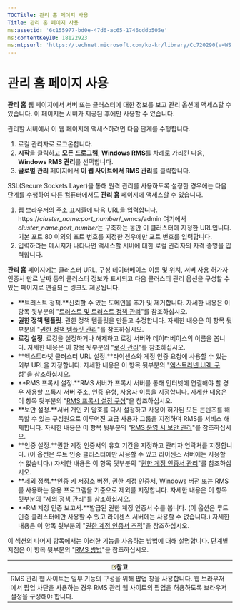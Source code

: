 ```yaml
---
TOCTitle: 관리 홈 페이지 사용
Title: 관리 홈 페이지 사용
ms:assetid: '6c155977-bd0e-47d6-ac65-1746cddb505e'
ms:contentKeyID: 18122923
ms:mtpsurl: 'https://technet.microsoft.com/ko-kr/library/Cc720290(v=WS.10)'
---
```


관리 홈 페이지 사용
===================

**관리 홈** 웹 페이지에서 서버 또는 클러스터에 대한 정보를 보고 관리 옵션에 액세스할 수 있습니다. 이 페이지는 서버가 제공된 후에만 사용할 수 있습니다.

관리할 서버에서 이 웹 페이지에 액세스하려면 다음 단계를 수행합니다.

1.  로컬 관리자로 로그온합니다.
2.  **시작**을 클릭하고 **모든 프로그램**, **Windows RMS**를 차례로 가리킨 다음, **Windows RMS 관리**를 선택합니다.
3.  **글로벌 관리** 페이지에서 **이 웹 사이트에서 RMS 관리**를 클릭합니다.

SSL(Secure Sockets Layer)을 통해 원격 관리를 사용하도록 설정한 경우에는 다음 단계를 수행하여 다른 컴퓨터에서도 **관리 홈** 페이지에 액세스할 수 있습니다.

1.  웹 브라우저의 주소 표시줄에 다음 URL을 입력합니다.
    https://*cluster\_name:port\_number*/\_wmcs/admin
    여기에서 *cluster\_name:port\_number*는 구축하는 동안 이 클러스터에 지정한 URL입니다. 기본 포트 80 이외의 포트 번호를 지정한 경우에만 포트 번호를 입력합니다.
2.  입력하라는 메시지가 나타나면 액세스할 서버에 대한 로컬 관리자의 자격 증명을 입력합니다.

**관리 홈** 페이지에는 클러스터 URL, 구성 데이터베이스 이름 및 위치, 서버 사용 허가자 인증서 만료 날짜 등의 클러스터 정보가 표시되고 다음 클러스터 관리 옵션을 구성할 수 있는 페이지로 연결되는 링크도 제공됩니다.

-   **트러스트 정책.**신뢰할 수 있는 도메인을 추가 및 제거합니다. 자세한 내용은 이 항목 뒷부분의 "[트러스트 및 트러스트 정책 관리](https://technet.microsoft.com/1c96ee74-fd28-4511-be21-087e2b04c3ee)"를 참조하십시오.
-   **권한 정책 템플릿**. 권한 정책 템플릿을 만들고 수정합니다. 자세한 내용은 이 항목 뒷부분의 "[권한 정책 템플릿 관리](https://technet.microsoft.com/718286dc-3399-4556-96c9-ec3a33d31877)"를 참조하십시오.
-   **로깅 설정**. 로깅을 설정하거나 해제하고 로깅 서버와 데이터베이스의 이름을 봅니다. 자세한 내용은 이 항목 뒷부분의 "[로깅 관리](https://technet.microsoft.com/8fccfc57-2135-494e-8e44-f6191bf5e4a0)"를 참조하십시오.
-   **엑스트라넷 클러스터 URL 설정.**라이센스와 계정 인증 요청에 사용할 수 있는 외부 URL을 지정합니다. 자세한 내용은 이 항목 뒷부분의 "[엑스트라넷 URL 구성](https://technet.microsoft.com/88fec9ff-c96c-4d20-8856-0485e7507572)"을 참조하십시오.
-   **RMS 프록시 설정.**RMS 서버가 프록시 서버를 통해 인터넷에 연결해야 할 경우 사용할 프록시 서버 주소, 인증 유형, 사용자 이름을 지정합니다. 자세한 내용은 이 항목 뒷부분의 "[RMS 프록시 설정 구성](https://technet.microsoft.com/179d2970-62e9-4487-aa5b-f4334234991e)"을 참조하십시오.
-   **보안 설정.**서버 개인 키 암호를 다시 설정하고 사용이 허가된 모든 콘텐츠를 해독할 수 있는 구성원으로 이루어진 고급 사용자 그룹을 지정하며 RMS를 서비스 해제합니다. 자세한 내용은 이 항목 뒷부분의 "[RMS 운영 시 보안 관리](https://technet.microsoft.com/62050812-de4f-4392-8d63-f2f89aa01ed4)"를 참조하십시오.
-   **인증 설정.**권한 계정 인증서의 유효 기간을 지정하고 관리자 연락처를 지정합니다. (이 옵션은 루트 인증 클러스터에만 사용할 수 있고 라이센스 서버에는 사용할 수 없습니다.) 자세한 내용은 이 항목 뒷부분의 "[권한 계정 인증서 관리](https://technet.microsoft.com/49c5c2ba-e197-4e4b-b3b3-b3248f068bcc)"를 참조하십시오.
-   **제외 정책.**인증 키 저장소 버전, 권한 계정 인증서, Windows 버전 또는 RMS를 사용하는 응용 프로그램을 기준으로 제외를 지정합니다. 자세한 내용은 이 항목 뒷부분의 "[제외 정책 관리](https://technet.microsoft.com/ee31e099-e095-4648-95da-0009fbeb48cb)"를 참조하십시오.
-   **RM 계정 인증 보고서.**발급된 권한 계정 인증서 수를 봅니다. (이 옵션은 루트 인증 클러스터에만 사용할 수 있고 라이센스 서버에는 사용할 수 없습니다.) 자세한 내용은 이 항목 뒷부분의 "[권한 계정 인증서 추적](https://technet.microsoft.com/5bb0f3cf-fc44-4e60-a93f-c789d6f8a902)"을 참조하십시오.

이 섹션의 나머지 항목에서는 이러한 기능을 사용하는 방법에 대해 설명합니다. 단계별 지침은 이 항목 뒷부분의 "[RMS 방법](https://technet.microsoft.com/82032075-f361-438f-a2c4-93ab29ae6cff)"을 참조하십시오.

| ![](images/Cc720290.note(WS.10).gif)참고                                                                                                                |
|--------------------------------------------------------------------------------------------------------------------------------------------------------------------------------------|
| RMS 관리 웹 사이트는 일부 기능의 구성을 위해 팝업 창을 사용합니다. 웹 브라우저에서 팝업 차단을 사용하는 경우 RMS 관리 웹 사이트의 팝업을 허용하도록 브라우저 설정을 구성해야 합니다. |
